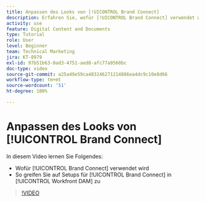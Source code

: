 ```yaml
---
title: Anpassen des Looks von [!UICONTROL Brand Connect]
description: Erfahren Sie, wofür [!UICONTROL Brand Connect] verwendet wird und wie Sie auf Setups für [!UICONTROL Brand Connect] in [!UICONTROL Workfront DAM] zugreifen können.
activity: use
feature: Digital Content and Documents
type: Tutorial
role: User
level: Beginner
team: Technical Marketing
jira: KT-8979
exl-id: 97b51b63-0ad3-4751-aed8-afc77a9560bc
doc-type: video
source-git-commit: a25a49e59ca483246271214886ea4dc9c10e8d66
workflow-type: tm+mt
source-wordcount: '51'
ht-degree: 100%

---
```


# Anpassen des Looks von [!UICONTROL Brand Connect]

In diesem Video lernen Sie Folgendes:

* Wofür [!UICONTROL Brand Connect] verwendet wird
* So greifen Sie auf Setups für [!UICONTROL Brand Connect] in [!UICONTROL Workfront DAM] zu

>[!VIDEO](https://video.tv.adobe.com/v/335241/?quality=12&learn=on)
